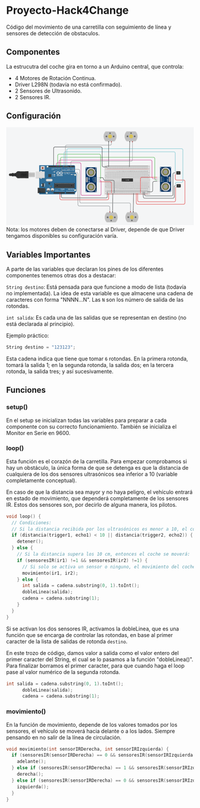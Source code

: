 # Proyecto-Hack4Change

Código del movimiento de una carretilla con seguimiento de línea y sensores de detección de obstaculos.

## Componentes
La estrucutra del coche gira en torno a un Arduino central, que controla:
- 4 Motores de Rotación Continua.
- Driver L298N (todavía no está confirmado).
- 2 Sensores de Ultrasonido.
- 2 Sensores IR.

## Configuración
![Circuito](images/circuito.png)
Nota: los motores deben de conectarse al Driver, depende de que Driver tengamos disponibles su configuración varía.

## Variables Importantes
A parte de las variables que declaran los pines de los diferentes componentes tenemos otras dos a destacar:

`String destino`: Está pensada para que funcione a modo de lista (todavía no implementada). La idea de esta variable es que almacene una cadena de caracteres con forma "NNNN...N". Las `N` son los número de salida de las rotondas.

`int salida`: Es cada una de las salidas que se representan en destino (no está declarada al principio).

Ejemplo práctico:

```c++
String destino = "123123";
```

Esta cadena indica que tiene que tomar `6` rotondas. En la primera rotonda, tomará la salida 1; en la segunda rotonda, la salida dos; en la tercera rotonda, la salida tres; y así sucesivamente.

## Funciones

### setup()
En el setup se inicializan todas las variables para preparar a cada componente con su correcto funcionamiento. También se inicializa el Monitor en Serie en 9600.
### loop()
Esta función es el corazón de la carretilla. Para empezar comprobamos si hay un obstáculo, la única forma de que se detenga es que la distancia de cualquiera de los dos sensores ultrasónicos sea inferior a 10 (variable completamente conceptual).

En caso de que la distancia sea mayor y no haya peligro, el vehículo entrará en estado de movimiento, que dependerá completamente de los sensores IR. Estos dos sensores son, por decirlo de alguna manera, los pilotos.
```c++
void loop() {
  // Condiciones:
  // Si la distancia recibida por los ultrasónicos es menor a 10, el coche se detiene, luego:
  if (distancia(trigger1, echo1) < 10 || distancia(trigger2, echo2)) {
    detener();
  } else {
    // Si la distancia supera los 10 cm, entonces el coche se moverá:
    if (sensoresIR(ir1) !=1 && sensoresIR(ir2) !=1) {
      // Si solo se activa un sensor o ninguno, el movimiento del coche será "normal";
      movimiento(ir1, ir2);
    } else {
      int salida = cadena.substring(0, 1).toInt();
      dobleLinea(salida);
      cadena = cadena.substring(1);
    }
  }
}
```
Si se activan los dos sensores IR, activamos la dobleLinea, que es una función que se encarga de controlar las rotondas, en base al primer caracter de la lista de salidas de rotonda `destino`.

En este trozo de código, damos valor a salida como el valor entero del primer caracter del String, el cual se lo pasamos a la función "dobleLinea()". Para finalizar borramos el primer caracter, para que cuando haga el loop pase al valor numérico de la segunda rotonda.
```c++
int salida = cadena.substring(0, 1).toInt();
      dobleLinea(salida);
      cadena = cadena.substring(1);
```

### movimiento()
En la función de movimiento, depende de los valores tomados por los sensores, el vehículo se moverá hacia delante o a los lados. Siempre pensando en no salir de la línea de circulación.
```c++
void movimiento(int sensorIRDerecha, int sensorIRIzquierda) {
  if (sensoresIR(sensorIRDerecha) == 0 && sensoresIR(sensorIRIzquierda == 0)) {
    adelante();
  } else if (sensoresIR(sensorIRDerecha) == 1 && sensoresIR(sensorIRIzquierda) == 0) {
    derecha();
  } else if (sensoresIR(sensorIRDerecha) == 0 && sensoresIR(sensorIRIzquierda) == 1) {
    izquierda();
  }
}
```